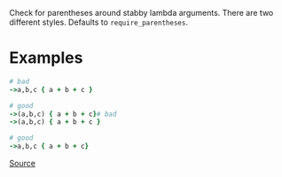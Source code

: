 
Check for parentheses around stabby lambda arguments.
There are two different styles. Defaults to `require_parentheses`.

# Examples

```ruby
# bad
->a,b,c { a + b + c }

# good
->(a,b,c) { a + b + c}# bad
->(a,b,c) { a + b + c }

# good
->a,b,c { a + b + c}
```

[Source](http://www.rubydoc.info/gems/rubocop/RuboCop/Cop/Style/StabbyLambdaParentheses)